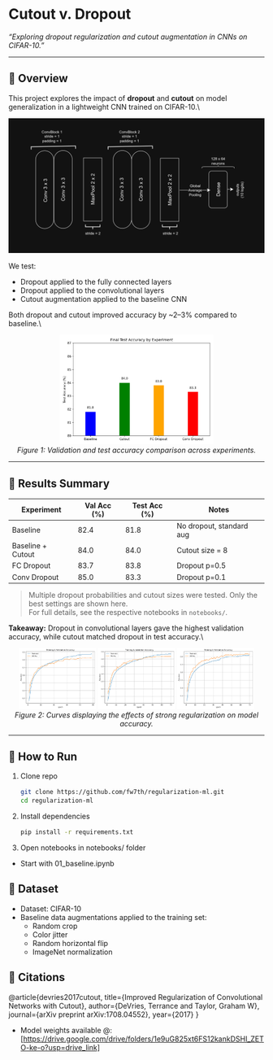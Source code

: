 # Cutout v. Dropout
*“Exploring dropout regularization and cutout augmentation in CNNs on CIFAR-10.”*

---

## 🔹 Overview
This project explores the impact of **dropout** and **cutout** on model generalization in a lightweight CNN trained on CIFAR-10.\

![Model Architecture](results/model_architecture.png)

We test:
- Dropout applied to the fully connected layers  
- Dropout applied to the convolutional layers  
- Cutout augmentation applied to the baseline CNN  

Both dropout and cutout improved accuracy by ~2–3% compared to baseline.\

<p align="center">
  <img src="results/bar_chart.png" width="60%">
  <br>
  <em>Figure 1: Validation and test accuracy comparison across experiments.</em>
</p>

---

## 🔹 Results Summary
| Experiment           | Val Acc (%) | Test Acc (%) | Notes                     |
|----------------------|-------------|--------------|---------------------------|
| Baseline             | 82.4        |  81.8        | No dropout, standard aug  |
| Baseline + Cutout    | 84.0        |  84.0        | Cutout size = 8           |
| FC Dropout           | 83.7        |  83.8        | Dropout p=0.5             |
| Conv Dropout         | 85.0        |  83.3        | Dropout p=0.1             |

> Multiple dropout probabilities and cutout sizes were tested. Only the best settings are shown here.\
> For full details, see the respective notebooks in `notebooks/`.

**Takeaway:** Dropout in convolutional layers gave the highest validation accuracy, while cutout matched dropout in test accuracy.\

<p align="center">
  <img src="results/baseline_curve.png" width="30%">
  <img src="results/fcdrop0.5_curve.png" width="30%">
  <img src="results/cutout16_curve.png" width="30%">
  <br>
  <em>Figure 2: Curves displaying the effects of strong regularization on model accuracy.</em>
</p>

---

## 🔹 How to Run
1. Clone repo  
   ```bash
   git clone https://github.com/fw7th/regularization-ml.git
   cd regularization-ml
   ```
2. Install dependencies
   ```bash
   pip install -r requirements.txt
   ```
3. Open notebooks in notebooks/ folder
- Start with 01_baseline.ipynb

## 🔹 Dataset
- Dataset: CIFAR-10 
- Baseline data augmentations applied to the training set:
    - Random crop
    - Color jitter
    - Random horizontal flip
    - ImageNet normalization  

## 🔹 Citations
@article{devries2017cutout,
  title={Improved Regularization of Convolutional Networks with Cutout},
  author={DeVries, Terrance and Taylor, Graham W},
  journal={arXiv preprint arXiv:1708.04552},
  year={2017}
}

- Model weights available @: [https://drive.google.com/drive/folders/1e9uG825xt6FS12kankDSHI_ZETO-ke-o?usp=drive_link]

